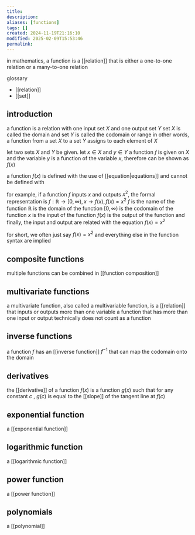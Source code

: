 ```yaml
---
title: 
description: 
aliases: [functions]
tags: []
created: 2024-11-19T21:16:10
modified: 2025-02-09T15:53:46
permalink:
---
```


in mathematics, a function is a [[relation]] that is either a one-to-one relation or a many-to-one relation

glossary
- [[relation]]
- [[set]]

## introduction

a function is a relation with one input set $X$ and one output set $Y$
set $X$ is called the domain and set $Y$ is called the codomain or range
in other words, a function from a set $X$ to a set $Y$ assigns to each element of $X$ 

let two sets $X$ and $Y$ be given. let $x\in X$ and $y\in Y$
a function $f$ is given on $X$ and the variable $y$ is a function of the variable $x$, therefore can be shown as $f(x)$

a function $f(x)$ is defined with the use of [[equation|equations]] and cannot be defined with 

for example, if a function $f$ inputs $x$ and outputs $x^2$, the formal representation is $f:\mathbb{R}\to[0,\infty),x\rightarrow f(x),f(x)=x^2$
$f$ is the name of the function
$\mathbb{R}$ is the domain of the function
$[0,\infty)$ is the codomain of the function
$x$ is the input of the function
$f(x)$ is the output of the function
and finally, the input and output are related with the equation $f(x)=x^2$

for short, we often just say $f(x)=x^2$ and everything else in the function syntax are implied

## composite functions

multiple functions can be combined in [[function composition]]

## multivariate functions

a multivariate function, also called a multivariable function,
is a [[relation]] that inputs or outputs more than one variable
a function that has more than one input or output technically does not count as a function

## inverse functions

a function $f$ has an [[inverse function]] $f^{-1}$ that can map the codomain onto the domain

## derivatives

the [[derivative]] of a function $f(x)$ is a function $g(x)$ such that for any constant $c$ , $g(c)$ is equal to the [[slope]] of the tangent line at $f(c)$

## exponential function

a [[exponential function]]

## logarithmic function

a [[logarithmic function]]

## power function

a [[power function]]

## polynomials

a [[polynomial]]
